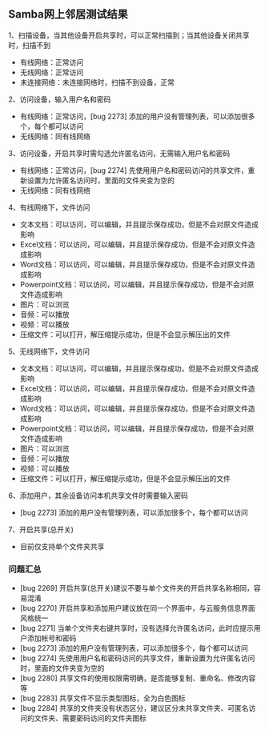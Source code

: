 ## Samba网上邻居测试结果

1、扫描设备，当其他设备开启共享时，可以正常扫描到；当其他设备关闭共享时，扫描不到
- 有线网络：正常访问
- 无线网络：正常访问
- 未连接网络：未连接网络时，扫描不到设备，正常

2、访问设备，输入用户名和密码
- 有线网络：正常访问，[bug 2273] 添加的用户没有管理列表，可以添加很多个，每个都可以访问
- 无线网络：同有线网络

3、访问设备，开启共享时需勾选允许匿名访问，无需输入用户名和密码
- 有线网络：正常访问，[bug 2274] 先使用用户名和密码访问的共享文件，重新设置为允许匿名访问时，里面的文件夹变为空的
- 无线网络：同有线网络

4、有线网络下，文件访问
- 文本文档：可以访问，可以编辑，并且提示保存成功，但是不会对原文件造成影响
- Excel文档：可以访问，可以编辑，并且提示保存成功，但是不会对原文件造成影响
- Word文档：可以访问，可以编辑，并且提示保存成功，但是不会对原文件造成影响
- Powerpoint文档：可以访问，可以编辑，并且提示保存成功，但是不会对原文件造成影响
- 图片：可以浏览
- 音频：可以播放
- 视频：可以播放
- 压缩文件：可以打开，解压缩提示成功，但是不会显示解压出的文件

5、无线网络下，文件访问
- 文本文档：可以访问，可以编辑，并且提示保存成功，但是不会对原文件造成影响
- Excel文档：可以访问，可以编辑，并且提示保存成功，但是不会对原文件造成影响
- Word文档：可以访问，可以编辑，并且提示保存成功，但是不会对原文件造成影响
- Powerpoint文档：可以访问，可以编辑，并且提示保存成功，但是不会对原文件造成影响
- 图片：可以浏览
- 音频：可以播放
- 视频：可以播放
- 压缩文件：可以打开，解压缩提示成功，但是不会显示解压出的文件

6、添加用户，其余设备访问本机共享文件时需要输入密码

- [bug 2273] 添加的用户没有管理列表，可以添加很多个，每个都可以访问

7、开启共享(总开关)

- 目前仅支持单个文件夹共享

### 问题汇总
- [bug 2269] 开启共享(总开关)建议不要与单个文件夹的开启共享名称相同，容易混淆
- [bug 2270] 开启共享和添加用户建议放在同一个界面中，与云服务信息界面风格统一
- [bug 2271] 当单个文件夹右键共享时，没有选择允许匿名访问，此时应提示用户添加帐号和密码
- [bug 2273] 添加的用户没有管理列表，可以添加很多个，每个都可以访问
- [bug 2274] 先使用用户名和密码访问的共享文件，重新设置为允许匿名访问时，里面的文件夹变为空的
- [bug 2280] 共享文件的使用权限需明确，是否能够复制、重命名、修改内容等
- [bug 2283] 共享文件不显示类型图标，全为白色图标
- [bug 2284] 共享的文件夹没有状态区分，建议区分未共享文件夹、可匿名访问的文件夹、需要密码访问的文件夹图标


